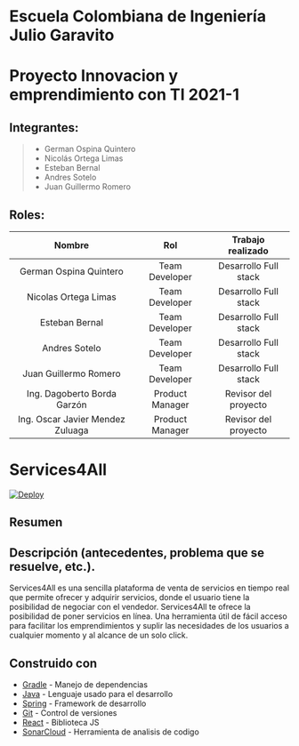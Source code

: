 # Escuela Colombiana de Ingeniería Julio Garavito
# Proyecto Innovacion y emprendimiento con TI 2021-1
## Integrantes: 
>- German Ospina Quintero
>- Nicolás Ortega Limas
>- Esteban Bernal
>- Andres Sotelo
>- Juan Guillermo Romero  

## Roles:
|     Nombre    |     Rol         | Trabajo realizado
|:--------------:|:-------------: |:-------------: |
|German Ospina Quintero |Team Developer    |  Desarrollo Full stack  |
|Nicolas Ortega Limas |Team Developer   | Desarrollo Full stack |
|Esteban Bernal |Team Developer   | Desarrollo Full stack |
|Andres Sotelo |Team Developer   | Desarrollo Full stack |
|Juan Guillermo Romero |Team Developer   | Desarrollo Full stack |
|Ing. Dagoberto Borda Garzón |Product Manager   | Revisor del proyecto  |
|Ing. Oscar Javier Mendez Zuluaga |Product Manager   | Revisor del proyecto  |
# Services4All

[![Deploy](https://www.herokucdn.com/deploy/button.svg)](https://backservices4all.herokuapp.com/)

## Resumen
## Descripción (antecedentes, problema que se resuelve, etc.). 
Services4All es una sencilla plataforma de venta de servicios en tiempo real que permite ofrecer y adquirir servicios, donde el usuario tiene la posibilidad de negociar con el vendedor. Services4All te ofrece la posibilidad de poner servicios en línea. Una herramienta útil de fácil acceso para facilitar los emprendimientos y suplir las necesidades de los usuarios a cualquier momento y al alcance de un solo click.

## Construido con

+ [Gradle](https://gradle.org/) - Manejo de dependencias
+ [Java](https://www.java.com/es/) - Lenguaje usado para el desarrollo
+ [Spring](https://spring.io/) - Framework de desarrollo
+ [Git](https://git-scm.com/) - Control de versiones
+ [React](https://es.reactjs.org/) - Biblioteca JS
+ [SonarCloud](https://sonarcloud.io/) - Herramienta de analisis de codigo
